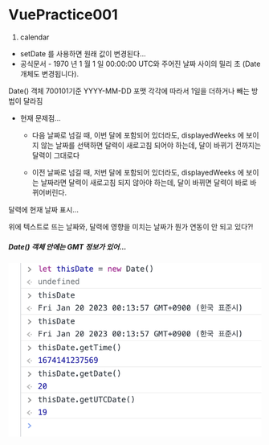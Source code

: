 # VuePractice001

1. calendar
- setDate 를 사용하면 원래 값이 변경된다...
- 공식문서 - 1970 년 1 월 1 일 00:00:00 UTC와 주어진 날짜 사이의 밀리 초 (Date 개체도 변경됩니다).



Date() 객체
700101기준
YYYY-MM-DD 포맷
각각에 따라서 1일을 더하거나 빼는 방법이 달라짐



* 현재 문제점...
  
  * 다음 날짜로 넘길 때, 이번 달에 포함되어 있더라도, displayedWeeks 에 보이지 않는 날짜를 선택하면 달력이 새로고침 되어야 하는데,
    달이 바뀌기 전까지는 달력이 그대로다
  
  * 이전 날짜로 넘길 때, 저번 달에 포함되어 있더라도, displayedWeeks 에 보이는 날짜라면 달력이 새로고침 되지 않아야 하는데,
    달이 바뀌면 달력이 바로 바뀌어버린다.

달력에 현재 날짜 표시...

위에 텍스트로 뜨는 날짜와, 달력에 영향을 미치는 날짜가 뭔가 연동이 안 되고 있다?!

##### Date() 객체 안에는 GMT 정보가 있어...

![captureImg001](./%EC%8A%A4%ED%81%AC%EB%A6%B0%EC%83%B7%202023-01-20%20%EC%98%A4%EC%A0%84%2012.17.24.png)